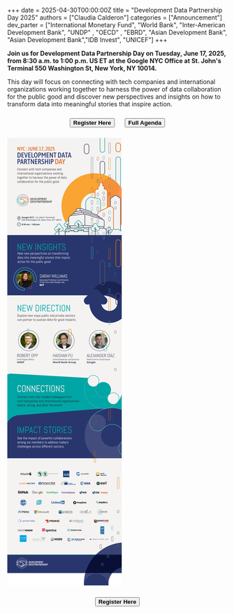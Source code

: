 +++
date =  2025-04-30T00:00:00Z
title = "Development Data Partnership Day 2025"
authors = ["Claudia Calderon"]
categories = ["Announcement"]
dev_parter = ["International Monetary Fund", "World Bank", "Inter-American Development Bank", "UNDP" , "OECD" , "EBRD", "Asian Development Bank", "Asian Development Bank","IDB Invest", "UNICEF"]
+++

**Join us for Development Data Partnership Day on Tuesday, June 17, 2025, from 8:30 a.m. to 1:00 p.m. US ET at the Google NYC Office at St. John's Terminal 550 Washington St, New York, NY 10014.**

This day will focus on connecting with tech companies and international organizations working together to harness the power of data collaboration for the public good and discover new perspectives and insights on how to transform data into meaningful stories that inspire action.

<div style="text-align:center; font-weight:bold;">
  <button type="button" class="btn btn-outline-info" style="margin: 10px;">
    <a href="https://forms.office.com/Pages/ResponsePage.aspx?id=wP6iMWsmZ0y1bieW2PWcNnFCsHhxqiNJllqArA6vm_1URDM4Mkk5SFU0NFlRSzdERDJLSVFXTUVWTy4u" style="text-decoration: none; color: inherit; font-weight: bold;">
      Register Here
    </a>
  </button>

  <button type="button" class="btn btn-outline-info" style="margin: 10px;">
    <a href="Agenda_2025.pdf" style="text-decoration: none; color: inherit; font-weight: bold;">
      Full Agenda
    </a>
  </button>
</div>


![](DDP-2025-05-23-2.png)

<div style="text-align:center; font-weight:bold;">
  <button type="button" class="btn btn-outline-info" style="margin: 10px;">
    <a href="https://forms.office.com/Pages/ResponsePage.aspx?id=wP6iMWsmZ0y1bieW2PWcNnFCsHhxqiNJllqArA6vm_1URDM4Mkk5SFU0NFlRSzdERDJLSVFXTUVWTy4u" style="text-decoration: none; color: inherit; font-weight: bold;">
      Register Here
    </a>
  </button>

</div>
